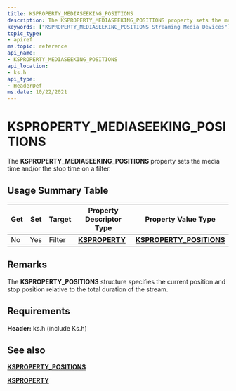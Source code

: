 ```yaml
---
title: KSPROPERTY_MEDIASEEKING_POSITIONS
description: The KSPROPERTY_MEDIASEEKING_POSITIONS property sets the media time and/or the stop time on a filter.
keywords: ["KSPROPERTY_MEDIASEEKING_POSITIONS Streaming Media Devices"]
topic_type:
- apiref
ms.topic: reference
api_name:
- KSPROPERTY_MEDIASEEKING_POSITIONS
api_location:
- ks.h
api_type:
- HeaderDef
ms.date: 10/22/2021
---
```


# KSPROPERTY_MEDIASEEKING_POSITIONS

The **KSPROPERTY_MEDIASEEKING_POSITIONS** property sets the media time and/or the stop time on a filter.

## Usage Summary Table

| Get | Set | Target | Property Descriptor Type | Property Value Type |
|--|--|--|--|--|
| No | Yes | Filter | [**KSPROPERTY**](./ksproperty-structure.md) | [**KSPROPERTY_POSITIONS**](/windows-hardware/drivers/ddi/ks/ns-ks-ksproperty_positions) |

## Remarks

The **KSPROPERTY_POSITIONS** structure specifies the current position and stop position relative to the total duration of the stream.

## Requirements

**Header:** ks.h (include Ks.h)

## See also

[**KSPROPERTY_POSITIONS**](/windows-hardware/drivers/ddi/ks/ns-ks-ksproperty_positions)

[**KSPROPERTY**](./ksproperty-structure.md)